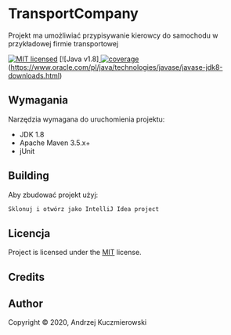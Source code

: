 # TransportCompany

Projekt ma umożliwiać przypisywanie kierowcy do samochodu w przykładowej firmie transportowej

[![MIT licensed][shield-mit]](LICENSE)
[![Java v1.8]<a href="https://coveralls.io/github/badges/shields">
        <img src="https://img.shields.io/badge/java-1.8-green"
            alt="coverage"></a>(https://www.oracle.com/pl/java/technologies/javase/javase-jdk8-downloads.html)


## Wymagania

Narzędzia wymagana do uruchomienia projektu:

* JDK 1.8
* Apache Maven 3.5.x+
* jUnit

## Building

Aby zbudować projekt użyj:

```bash
Sklonuj i otwórz jako IntelliJ Idea project
```


## Licencja

Project is licensed under the [MIT](LICENSE) license.  

## Credits



## Author

Copyright &copy; 2020, Andrzej Kuczmierowski


[shield-mit]: https://img.shields.io/badge/license-MIT-blue.svg
[shield-java]: https://img.shields.io/badge/Java-11-blue.svg


